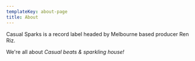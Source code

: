 ```yaml
---
templateKey: about-page
title: About
---
```

Casual Sparks is a record label headed by Melbourne based producer Ren Riz.

We're all about _Casual beats & sparkling house!_
